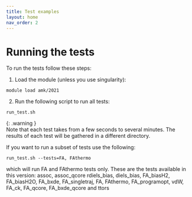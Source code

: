 ```yaml
---
title: Test examples
layout: home
nav_order: 2
---
```



# Running the tests

To run the tests follow these steps:

1. Load the module (unless you use singularity):
```
module load amk/2021
```
2. Run the following script to run all tests:
```
run_test.sh
```
{: .warning }  
Note that each test takes from a few seconds to several minutes. The results of each test will be gathered in a different directory.  

If you want to run a subset of tests use the following:  
```
run_test.sh --tests=FA, FAthermo
```
which will run FA and FAthermo tests only. These are the tests available in this version: assoc, assoc_qcore rdiels_bias, diels_bias, FA_biasH2, FA_biasH2O, FA_bxde, FA_singletraj, FA, FAthermo, FA_programopt, vdW, FA_ck, FA_qcore, FA_bxde_qcore and ttors
